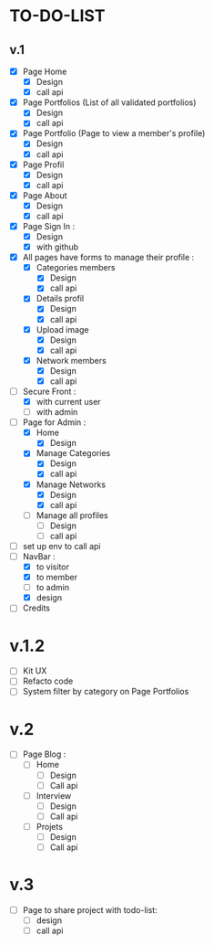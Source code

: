 # TO-DO-LIST

## v.1

- [X] Page Home
  - [X] Design
  - [X] call api
- [X] Page Portfolios (List of all validated portfolios)
  - [X] Design
  - [X] call api
- [X] Page Portfolio (Page to view a member's profile)
  - [X] Design
  - [X] call api
- [X] Page Profil
  - [X] Design
  - [X] call api
- [X] Page About
  - [X] Design
  - [X] call api
- [X] Page Sign In :
  - [X] Design
  - [X] with github
- [X] All pages have forms to manage their profile :
  - [X] Categories members
    - [X] Design
    - [X] call api
  - [X] Details profil
    - [X] Design
    - [X] call api
  - [X] Upload image
    - [X] Design
    - [X] call api
  - [X] Network members
    - [X] Design
    - [X] call api
- [ ] Secure Front :
  - [X] with current user
  - [ ] with admin
- [ ] Page for Admin :
  - [X] Home
    - [X] Design
  - [X] Manage Categories
    - [X] Design
    - [X] call api
  - [X] Manage Networks
    - [X] Design
    - [X] call api
  - [ ] Manage all profiles
    - [ ] Design
    - [ ] call api
- [ ] set up env to call api
- [ ] NavBar :
  - [X] to visitor
  - [x] to member
  - [ ] to admin
  - [X] design
- [ ] Credits  

# v.1.2

- [ ] Kit UX
- [ ] Refacto code
- [ ] System filter by category on Page Portfolios

# v.2

- [ ] Page Blog :
  - [ ] Home
    - [ ] Design
    - [ ] Call api
  - [ ] Interview
    - [ ] Design
    - [ ] Call api
  - [ ] Projets
    - [ ] Design
    - [ ] Call api

# v.3
- [ ] Page to share project with todo-list:
  - [ ] design
  - [ ] call api